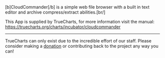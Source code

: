 [b]CloudCommander[/b] is a simple web file browser with a built in text editor and archive compress/extract abilities.[br/]


This App is supplied by TrueCharts, for more information visit the manual: https://truecharts.org/charts/incubator/cloudcommander

---

TrueCharts can only exist due to the incredible effort of our staff.
Please consider making a [donation](https://truecharts.org/docs/about/sponsor) or contributing back to the project any way you can!
